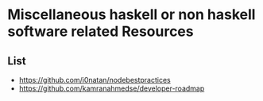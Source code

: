 # Miscellaneous haskell or non haskell software related Resources

## List

- https://github.com/i0natan/nodebestpractices
- https://github.com/kamranahmedse/developer-roadmap
